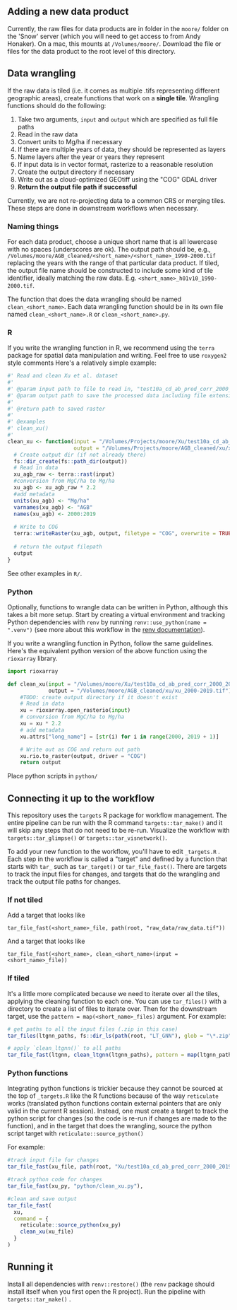 ## Adding a new data product

Currently, the raw files for data products are in folder in the `moore/` folder on the 'Snow' server (which you will need to get access to from Andy Honaker).
On a mac, this mounts at `/Volumes/moore/`.
Download the file or files for the data product to the root level of this directory.

## Data wrangling

If the raw data is tiled (i.e. it comes as multiple .tifs representing different geographic areas), create functions that work on a **single tile**.
Wrangling functions should do the following:

1.  Take two arguments, `input` and `output` which are specified as full file paths
2.  Read in the raw data
3.  Convert units to Mg/ha if necessary
4.  If there are multiple years of data, they should be represented as layers
5.  Name layers after the year or years they represent
6.  If input data is in vector format, rasterize to a reasonable resolution
7.  Create the output directory if necessary
8.  Write out as a cloud-optimized GEOtiff using the "COG" GDAL driver
9.  **Return the output file path if successful**

Currently, we are not re-projecting data to a common CRS or merging tiles.
These steps are done in downstream workflows when necessary.

### Naming things

For each data product, choose a unique short name that is all lowercase with no spaces (underscores are ok).
The output path should be, e.g., `/Volumes/moore/AGB_cleaned/<short_name>/<short_name>_1990-2000.tif` replacing the years with the range of that particular data product.
If tiled, the output file name should be constructed to include some kind of tile identifier, ideally matching the raw data.
E.g. `<short_name>_h01v10_1990-2000.tif`.

The function that does the data wrangling should be named `clean_<short_name>`.
Each data wrangling function should be in its own file named `clean_<short_name>.R` or `clean_<short_name>.py`.

### R

If you write the wrangling function in R, we recommend using the `terra` package for spatial data manipulation and writing.
Feel free to use `roxygen2` style comments Here's a relatively simple example:

``` r
#' Read and clean Xu et al. dataset
#'
#' @param input path to file to read in, "test10a_cd_ab_pred_corr_2000_2019_v2.tif"
#' @param output path to save the processed data including file extension
#'
#' @return path to saved raster
#' 
#' @examples
#' clean_xu()
#'  
clean_xu <- function(input = "/Volumes/Projects/moore/Xu/test10a_cd_ab_pred_corr_2000_2019_v2.tif", 
                     output = "/Volumes/Projects/moore/AGB_cleaned/xu/xu_2000-2019.tif") {
  # Create output dir (if not already there)
  fs::dir_create(fs::path_dir(output))
  # Read in data
  xu_agb_raw <- terra::rast(input) 
  #conversion from MgC/ha to Mg/ha
  xu_agb <- xu_agb_raw * 2.2 
  #add metadata
  units(xu_agb) <- "Mg/ha"
  varnames(xu_agb) <- "AGB"
  names(xu_agb) <- 2000:2019
  
  # Write to COG
  terra::writeRaster(xu_agb, output, filetype = "COG", overwrite = TRUE)
  
  # return the output filepath
  output
}
```

See other examples in `R/`.

### Python

Optionally, functions to wrangle data can be written in Python, although this takes a bit more setup.
Start by creating a virtual environment and tracking Python dependencies with `renv` by running `renv::use_python(name = ".venv")` (see more about this workflow in the [renv documentation](https://rstudio.github.io/renv/reference/use_python.html)).

If you write a wrangling function in Python, follow the same guidelines.
Here's the equivalent python version of the above function using the `rioxarray` library.

``` python
import rioxarray

def clean_xu(input = "/Volumes/moore/Xu/test10a_cd_ab_pred_corr_2000_2019_v2.tif", 
             output = "/Volumes/moore/AGB_cleaned/xu/xu_2000-2019.tif"):
    #TODO: create output directory if it doesn't exist
    # Read in data
    xu = rioxarray.open_rasterio(input)
    # conversion from MgC/ha to Mg/ha
    xu = xu * 2.2
    # add metadata
    xu.attrs["long_name"] = [str(i) for i in range(2000, 2019 + 1)]

    # Write out as COG and return out path
    xu.rio.to_raster(output, driver = "COG")
    return output
```

Place python scripts in `python/`

## Connecting it up to the workflow

This repository uses the `targets` R package for workflow management.
The entire pipeline can be run with the R command `targets::tar_make()` and it will skip any steps that do not need to be re-run.
Visualize the workflow with `targets::tar_glimpse()` or `targets::tar_visnetwork()`.

To add your new function to the workflow, you'll have to edit `_targets.R` .
Each step in the workflow is called a "target" and defined by a function that starts with `tar_` such as `tar_target()` or `tar_file_fast()`.
There are targets to track the input files for changes, and targets that do the wrangling and track the output file paths for changes.

### If not tiled

Add a target that looks like

```         
tar_file_fast(<short_name>_file, path(root, "raw_data/raw_data.tif"))
```

And a target that looks like

```         
tar_file_fast(<short_name>, clean_<short_name>(input = <short_name>_file))
```

### If tiled

It's a little more complicated because we need to iterate over all the tiles, applying the cleaning function to each one.
You can use `tar_files()` with a directory to create a list of files to iterate over.
Then for the downstream target, use the `pattern = map(<short_name>_files)` argument.
For example:

``` r
# get paths to all the input files (.zip in this case)
tar_files(ltgnn_paths, fs::dir_ls(path(root, "LT_GNN"), glob = "\*.zip"), format = "file_fast"),

# apply `clean_ltgnn()` to all paths
tar_file_fast(ltgnn, clean_ltgnn(ltgnn_paths), pattern = map(ltgnn_paths))
```

### Python functions

Integrating python functions is trickier because they cannot be sourced at the top of `_targets.R` like the R functions because of the way `reticulate` works (translated python functions contain external pointers that are only valid in the current R session).
Instead, one must create a target to track the python script for changes (so the code is re-run if changes are made to the function), and in the target that does the wrangling, source the python script target with `reticulate::source_python()`

For example:

``` r
#track input file for changes
tar_file_fast(xu_file, path(root, "Xu/test10a_cd_ab_pred_corr_2000_2019_v2.tif")),

#track python code for changes
tar_file_fast(xu_py, "python/clean_xu.py"),

#clean and save output
tar_file_fast(
  xu,
  command = {
    reticulate::source_python(xu_py)
    clean_xu(xu_file)
  }
)
```

## Running it

Install all dependencies with `renv::restore()` (the `renv` package should install itself when you first open the R project).
Run the pipeline with `targets::tar_make()` .
